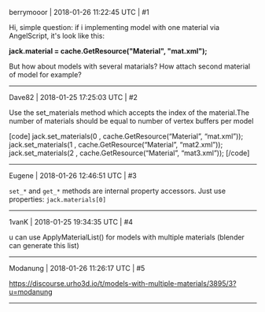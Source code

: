 berrymooor | 2018-01-26 11:22:45 UTC | #1

Hi, simple question:
if i implementing model with one material via AngelScript, it's look like this:

**jack.material = cache.GetResource("Material", "mat.xml");**

But how about models with several matarials? How attach second material of model for example?

-------------------------

Dave82 | 2018-01-25 17:25:03 UTC | #2

Use the set_materials method which accepts the index of the material.The number of materials should be equal to number of vertex buffers per model

[code]
jack.set_materials(0 ,  cache.GetResource(“Material”, “mat.xml”));
jack.set_materials(1 ,  cache.GetResource(“Material”, “mat2.xml”));
jack.set_materials(2 ,  cache.GetResource(“Material”, “mat3.xml”));
[/code]

-------------------------

Eugene | 2018-01-26 12:46:51 UTC | #3

`set_*` and `get_*` methods are internal property accessors.
Just use properties: `jack.materials[0]`

-------------------------

1vanK | 2018-01-25 19:34:35 UTC | #4

u can use ApplyMaterialList() for models with multiple materials (blender can generate this list)

-------------------------

Modanung | 2018-01-26 11:26:17 UTC | #5

https://discourse.urho3d.io/t/models-with-multiple-materials/3895/3?u=modanung

-------------------------

